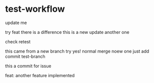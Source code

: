 # test-workflow

update me

try feat
there is a difference
this is a new update
another one

check
retest

this came from a new branch
try
yes!
normal merge
noew one
just add commit
test-branch

this a commit for issue

feat: another feature implemented
